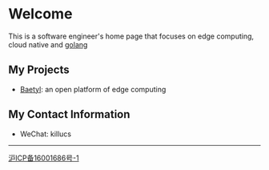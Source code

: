 # Welcome

This is a software engineer's home page that focuses on edge computing, cloud native and [golang](http://go-proverbs.github.io/)

## My Projects

- [Baetyl](https://github.com/baetyl/baetyl): an open platform of edge computing

## My Contact Information

- WeChat: killucs




---

[沪ICP备16001686号-1](https://beian.miit.gov.cn/)
